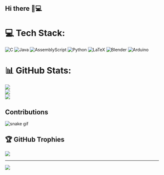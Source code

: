 ## Hi there 🐻💻

<!--
**jcamilc17/jcamilc17** is a ✨ _special_ ✨ repository because its `README.md` (this file) appears on your GitHub profile.

Here are some ideas to get you started:

- 🔭 I’m currently working on ...
- 🌱 I’m currently learning ...
- 👯 I’m looking to collaborate on ...
- 🤔 I’m looking for help with ...
- 💬 Ask me about ...
- 📫 How to reach me: ...
- 😄 Pronouns: ...
- ⚡ Fun fact: ...
-->


# 💻 Tech Stack:
![C](https://img.shields.io/badge/c-%2300599C.svg?style=flat&logo=c&logoColor=white) ![Java](https://img.shields.io/badge/java-%23ED8B00.svg?style=flat&logo=openjdk&logoColor=white) ![AssemblyScript](https://img.shields.io/badge/assembly%20script-%23000000.svg?style=flat&logo=assemblyscript&logoColor=white) ![Python](https://img.shields.io/badge/python-3670A0?style=flat&logo=python&logoColor=ffdd54) ![LaTeX](https://img.shields.io/badge/latex-%23008080.svg?style=flat&logo=latex&logoColor=white) ![Blender](https://img.shields.io/badge/blender-%23F5792A.svg?style=flat&logo=blender&logoColor=white) ![Arduino](https://img.shields.io/badge/-Arduino-00979D?style=flat&logo=Arduino&logoColor=white) 
# 📊 GitHub Stats:
![](https://github-readme-stats.vercel.app/api?username=jcamilc17&theme=radical&hide_border=false&include_all_commits=false&count_private=false)<br/>
![](https://github-readme-streak-stats.herokuapp.com/?user=jcamilc17&theme=radical&hide_border=false)<br/>
![](https://github-readme-stats.vercel.app/api/top-langs/?username=jcamilc17&theme=radical&hide_border=false&include_all_commits=false&count_private=false&layout=compact)

## Contributions
![snake gif](https://github.com/jc.caldas23/jc.caldas23/blob/output/github-snake-dark.svg)

## 🏆 GitHub Trophies
![](https://github-profile-trophy.vercel.app/?username=jcamilc17&theme=radical&no-frame=true&no-bg=true&margin-w=4)

---
[![](https://visitcount.itsvg.in/api?id=jcamilc17&icon=2&color=0)](https://visitcount.itsvg.in)

<!-- Proudly created with GPRM ( https://gprm.itsvg.in ) -->
